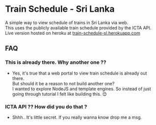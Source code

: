 # Train Schedule - Sri Lanka

A simple way to view schedule of trains in Sri Lanka via web.  
This uses the publicly available train schedule provided by the ICTA API.
Live version hosted on heroku at [train-schedule-sl.herokuapp.com](https://train-schedule-sl.herokuapp.com/)

## FAQ

### This is already there. Why another one ?? 

* Yes, it's true that a web portal to view train schedule is already out there.  
But should it be a reason to not build another one?  
I wanted to explore NodeJS and template engines. So instead of just going through tutorial I felt like building this. :blush:
 
### ICTA API ?? How did you do that ?

* Shhh.. It's little secret. If you really wanna know drop me a msg.
  


